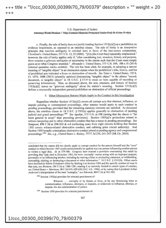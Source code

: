 +++
title = "1/ccc_00300_00399/70_79/00379"
description = ""
weight = 20
+++

<table style="border:2px solid black;max-width:800px;max-height:800px;" 
><tr><td>
<img class="center-fit-jpg"
src="/jpg_/jpg_mueller_report_searchable_379.jpg">
1/ccc_00300_00399/70_79/00379
</img></td></tr></table>
